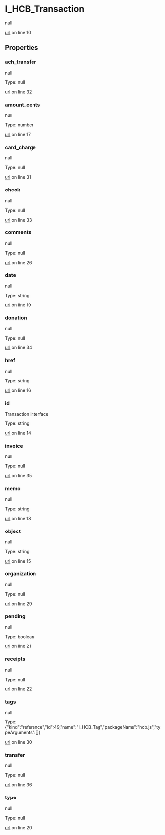 # I_HCB_Transaction

null 

[url](https://github.com/devramsean0/hcb.js/blob/b148cc2/src/api_schemas/transaction.ts#L10) on line 10  

## Properties
### ach_transfer

null 

Type: null  

[url](https://github.com/devramsean0/hcb.js/blob/b148cc2/src/api_schemas/transaction.ts#L32) on line 32  

### amount_cents

null 

Type: number  

[url](https://github.com/devramsean0/hcb.js/blob/b148cc2/src/api_schemas/transaction.ts#L17) on line 17  

### card_charge

null 

Type: null  

[url](https://github.com/devramsean0/hcb.js/blob/b148cc2/src/api_schemas/transaction.ts#L31) on line 31  

### check

null 

Type: null  

[url](https://github.com/devramsean0/hcb.js/blob/b148cc2/src/api_schemas/transaction.ts#L33) on line 33  

### comments

null 

Type: null  

[url](https://github.com/devramsean0/hcb.js/blob/b148cc2/src/api_schemas/transaction.ts#L26) on line 26  

### date

null 

Type: string  

[url](https://github.com/devramsean0/hcb.js/blob/b148cc2/src/api_schemas/transaction.ts#L19) on line 19  

### donation

null 

Type: null  

[url](https://github.com/devramsean0/hcb.js/blob/b148cc2/src/api_schemas/transaction.ts#L34) on line 34  

### href

null 

Type: string  

[url](https://github.com/devramsean0/hcb.js/blob/b148cc2/src/api_schemas/transaction.ts#L16) on line 16  

### id

Transaction interface 

Type: string  

[url](https://github.com/devramsean0/hcb.js/blob/b148cc2/src/api_schemas/transaction.ts#L14) on line 14  

### invoice

null 

Type: null  

[url](https://github.com/devramsean0/hcb.js/blob/b148cc2/src/api_schemas/transaction.ts#L35) on line 35  

### memo

null 

Type: string  

[url](https://github.com/devramsean0/hcb.js/blob/b148cc2/src/api_schemas/transaction.ts#L18) on line 18  

### object

null 

Type: string  

[url](https://github.com/devramsean0/hcb.js/blob/b148cc2/src/api_schemas/transaction.ts#L15) on line 15  

### organization

null 

Type: null  

[url](https://github.com/devramsean0/hcb.js/blob/b148cc2/src/api_schemas/transaction.ts#L29) on line 29  

### pending

null 

Type: boolean  

[url](https://github.com/devramsean0/hcb.js/blob/b148cc2/src/api_schemas/transaction.ts#L21) on line 21  

### receipts

null 

Type: null  

[url](https://github.com/devramsean0/hcb.js/blob/b148cc2/src/api_schemas/transaction.ts#L22) on line 22  

### tags

null 

Type: {"kind":"reference","id":49,"name":"I_HCB_Tag","packageName":"hcb.js","typeArguments":[]}  

[url](https://github.com/devramsean0/hcb.js/blob/b148cc2/src/api_schemas/transaction.ts#L30) on line 30  

### transfer

null 

Type: null  

[url](https://github.com/devramsean0/hcb.js/blob/b148cc2/src/api_schemas/transaction.ts#L36) on line 36  

### type

null 

Type: null  

[url](https://github.com/devramsean0/hcb.js/blob/b148cc2/src/api_schemas/transaction.ts#L20) on line 20  
